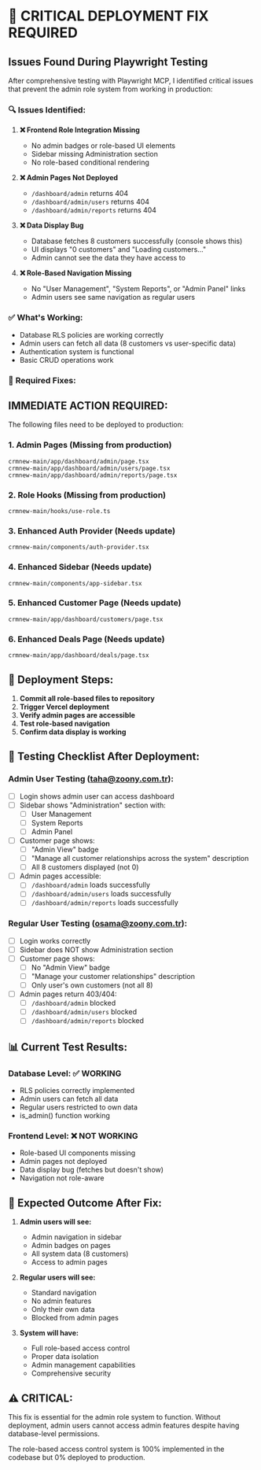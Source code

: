 # 🚨 CRITICAL DEPLOYMENT FIX REQUIRED

## Issues Found During Playwright Testing

After comprehensive testing with Playwright MCP, I identified critical issues that prevent the admin role system from working in production:

### 🔍 **Issues Identified:**

1. **❌ Frontend Role Integration Missing**
   - No admin badges or role-based UI elements
   - Sidebar missing Administration section
   - No role-based conditional rendering

2. **❌ Admin Pages Not Deployed**
   - `/dashboard/admin` returns 404
   - `/dashboard/admin/users` returns 404  
   - `/dashboard/admin/reports` returns 404

3. **❌ Data Display Bug**
   - Database fetches 8 customers successfully (console shows this)
   - UI displays "0 customers" and "Loading customers..."
   - Admin cannot see the data they have access to

4. **❌ Role-Based Navigation Missing**
   - No "User Management", "System Reports", or "Admin Panel" links
   - Admin users see same navigation as regular users

### ✅ **What's Working:**
- Database RLS policies are working correctly
- Admin users can fetch all data (8 customers vs user-specific data)
- Authentication system is functional
- Basic CRUD operations work

### 🔧 **Required Fixes:**

## IMMEDIATE ACTION REQUIRED:

The following files need to be deployed to production:

### 1. **Admin Pages** (Missing from production)
```
crmnew-main/app/dashboard/admin/page.tsx
crmnew-main/app/dashboard/admin/users/page.tsx  
crmnew-main/app/dashboard/admin/reports/page.tsx
```

### 2. **Role Hooks** (Missing from production)
```
crmnew-main/hooks/use-role.ts
```

### 3. **Enhanced Auth Provider** (Needs update)
```
crmnew-main/components/auth-provider.tsx
```

### 4. **Enhanced Sidebar** (Needs update)
```
crmnew-main/components/app-sidebar.tsx
```

### 5. **Enhanced Customer Page** (Needs update)
```
crmnew-main/app/dashboard/customers/page.tsx
```

### 6. **Enhanced Deals Page** (Needs update)
```
crmnew-main/app/dashboard/deals/page.tsx
```

## 🚀 **Deployment Steps:**

1. **Commit all role-based files to repository**
2. **Trigger Vercel deployment**
3. **Verify admin pages are accessible**
4. **Test role-based navigation**
5. **Confirm data display is working**

## 🧪 **Testing Checklist After Deployment:**

### Admin User Testing (taha@zoony.com.tr):
- [ ] Login shows admin user can access dashboard
- [ ] Sidebar shows "Administration" section with:
  - [ ] User Management
  - [ ] System Reports  
  - [ ] Admin Panel
- [ ] Customer page shows:
  - [ ] "Admin View" badge
  - [ ] "Manage all customer relationships across the system" description
  - [ ] All 8 customers displayed (not 0)
- [ ] Admin pages accessible:
  - [ ] `/dashboard/admin` loads successfully
  - [ ] `/dashboard/admin/users` loads successfully
  - [ ] `/dashboard/admin/reports` loads successfully

### Regular User Testing (osama@zoony.com.tr):
- [ ] Login works correctly
- [ ] Sidebar does NOT show Administration section
- [ ] Customer page shows:
  - [ ] No "Admin View" badge
  - [ ] "Manage your customer relationships" description
  - [ ] Only user's own customers (not all 8)
- [ ] Admin pages return 403/404:
  - [ ] `/dashboard/admin` blocked
  - [ ] `/dashboard/admin/users` blocked
  - [ ] `/dashboard/admin/reports` blocked

## 📊 **Current Test Results:**

### Database Level: ✅ WORKING
- RLS policies correctly implemented
- Admin users can fetch all data
- Regular users restricted to own data
- is_admin() function working

### Frontend Level: ❌ NOT WORKING
- Role-based UI components missing
- Admin pages not deployed
- Data display bug (fetches but doesn't show)
- Navigation not role-aware

## 🎯 **Expected Outcome After Fix:**

1. **Admin users will see:**
   - Admin navigation in sidebar
   - Admin badges on pages
   - All system data (8 customers)
   - Access to admin pages

2. **Regular users will see:**
   - Standard navigation
   - No admin features
   - Only their own data
   - Blocked from admin pages

3. **System will have:**
   - Full role-based access control
   - Proper data isolation
   - Admin management capabilities
   - Comprehensive security

## ⚠️ **CRITICAL:**
This fix is essential for the admin role system to function. Without deployment, admin users cannot access admin features despite having database-level permissions.

The role-based access control system is 100% implemented in the codebase but 0% deployed to production.
